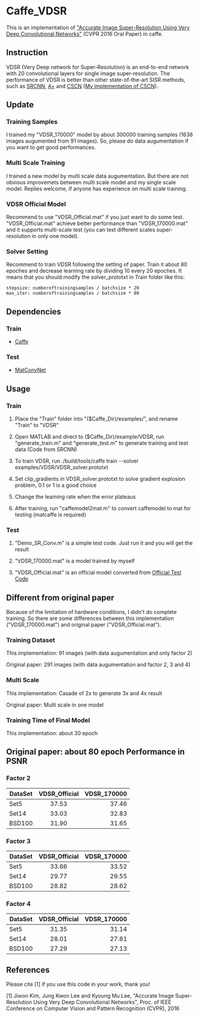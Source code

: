 Caffe_VDSR
==============
This is an implementation of ["Accurate Image Super-Resolution Using Very Deep Convolutional Networks"](http://cv.snu.ac.kr/research/VDSR/) (CVPR 2016 Oral Paper) in caffe.

Instruction
------- 
VDSR (Very Deep network for Super-Resolution) is an end-to-end network with 20 convolutional layers for single image super-resolution. The performance of VDSR is better than other state-of-the-art SISR methods, such as [SRCNN](http://mmlab.ie.cuhk.edu.hk/projects/SRCNN.html), [A+](http://www.vision.ee.ethz.ch/~timofter/ACCV2014_ID820_SUPPLEMENTARY/) and [CSCN](http://www.ifp.illinois.edu/~dingliu2/iccv15/) ([My implementation of CSCN](https://github.com/huangzehao/SCN_Matlab)).

Update
-------
### Training Samples
I trained my "VDSR_170000" model by about 300000 training samples (1638 images augumented from 91 images). So, please do data augumentation if you want to get good performances.
### Multi Scale Training
I trained a new model by multi scale data augumentation. But there are not obvious improvemets between multi scale model and my single scale model. Replies welcome, if anyone has experience on multi scale training.
### VDSR Official Model
Recommend to use "VDSR_Official.mat" if you just want to do some test. "VDSR_Official.mat" achieve better performance than "VDSR_170000.mat" and it supports multi-scale test (you can test different scales super-resolution in only one model).
### Solver Setting
Recommend to train VDSR following the setting of paper. Train it about 80 epoches and decrease learning rate by dividing 10 every 20 epoches. It means that you should modify the solver_prototxt in Train folder like this:
```
stepsize: numberoftrainingsamples / batchsize * 20
max_iter: numberoftrainingsamples / batchsize * 80
```

Dependencies
------- 
### Train
- [Caffe](http://caffe.berkeleyvision.org/)

### Test
- [MatConvNet](http://www.vlfeat.org/matconvnet/)

Usage
------- 
### Train

1. Place the "Train" folder into "($Caffe_Dir)/examples/", and rename "Train" to "VDSR"

2. Open MATLAB and direct to ($Caffe_Dir)/example/VDSR, run 
"generate_train.m" and "generate_test.m" to generate training and test data (Code from SRCNN)

3. To train VDSR, run
./build/tools/caffe train --solver examples/VDSR/VDSR_solver.prototxt


4. Set clip_gradients in VDSR_solver.prototxt to solve gradient explosion problem, 0.1 or 1 is a good choice

5. Change the learning rate when the error plateaus

6. After training, run "caffemodel2mat.m" to convert caffemodel to mat for testing (matcaffe is required) 

### Test

1. "Demo_SR_Conv.m" is a simple test code. Just run it and you will get the result

2. "VDSR_170000.mat" is a model trained by myself

3. "VDSR_Official.mat" is an official model converted from [Official Test Code](http://cv.snu.ac.kr/research/VDSR/)


Different from original paper
------- 
Because of the limitation of hardware conditions, I didn't do complete training. So there are some differences between this implementation ("VDSR_170000.mat") and original paper ("VDSR_Official.mat").
### Training Dataset
This implementation: 91 images (with data augumentation and only factor 2) 

Original paper: 291 images (with data augumentation and factor 2, 3 and 4)
### Multi Scale
This implementation: Casade of 2x to generate 3x and 4x result

Original paper: Multi scale in one model
### Training Time of Final Model
This implementation: about 30 epoch

Original paper: about 80 epoch
Performance in PSNR
------- 
### Factor 2
| DataSet        | VDSR_Official          | VDSR_170000  |
| ------------- |:-------------:| -----:|
| Set5      | 37.53      | 37.46 |
| Set14     | 33.03      | 32.83|
| BSD100    | 31.90      | 31.65 |
### Factor 3
| DataSet        | VDSR_Official          | VDSR_170000  |
| ------------- |:-------------:| -----:|
| Set5      | 33.66      | 33.52 |
| Set14     | 29.77      | 29.55 |
| BSD100    | 28.82      | 28.62 |
### Factor 4
| DataSet        | VDSR_Official          | VDSR_170000  |
| ------------- |:-------------:| -----:|
| Set5      | 31.35      | 31.14 |
| Set14     | 28.01      | 27.81 |
| BSD100    | 27.29      | 27.13 |

References
------- 
Please cite [1] if you use this code in your work, thank you!

[1] Jiwon Kim, Jung Kwon Lee and Kyoung Mu Lee, "Accurate Image Super-Resolution Using Very Deep Convolutional Networks", Proc. of IEEE Conference on Computer Vision and Pattern Recognition (CVPR), 2016

